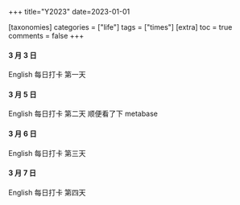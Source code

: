 +++
title="Y2023"
date=2023-01-01

[taxonomies]
categories = ["life"]
tags = ["times"]
[extra]
toc = true
comments = false
+++

#### 3 月 3 日

English 每日打卡 第一天

#### 3 月 5 日

English 每日打卡 第二天
顺便看了下 metabase

#### 3 月 6 日

English 每日打卡 第三天

#### 3 月 7 日

English 每日打卡 第四天
